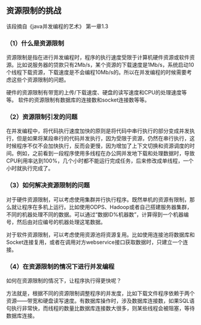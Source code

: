 ## 资源限制的挑战

  该段摘自《java并发编程的艺术》 第一章1.3

### （1）什么是资源限制

资源限制是指在进行并发编程时，程序的执行速度受限于计算机硬件资源或软件资源。比如说服务器的贷款只有2Mb/s，某个资源的下载速度是1Mb/s，系统启动10个线程下载资源，下载速度是不会编程10Mb/s的。所以在并发编程的时候需要考虑这些个资源限制的问题。

硬件的资源限制有带宽的上传/下载速度、硬盘的读写速度和CPU的处理速度等等。
软件的资源限制有数据库的连接数和socket连接数等等。

### （2）资源限制引发的问题

在并发编程中，将代码执行速度加快的原则是将代码中串行执行的部分变成并发执行，但是如果将某段串行的代码并发执行，因为受限于资源，仍然在串行执行，这时候程序不仅不会加快执行，反而会更慢，因为增加了上下文切换和资源调度的时间。例如，之前看到一段程序使用多线程在办公网并发地下载和处理数据时，导致CPU利用率达到100%，几个小时都不能运行完成任务，后来修改成单线程，一个小时就执行完成了。

### （3）如何解决资源限制的问题

对于硬件资源限制，可以考虑使用集群并行执行程序。既然单机的资源有限制，那么就让程序在多机上运行。比如使用ODPS、Hadoop或者自己搭建服务器集群，不同的机器处理不同的数据。可以通过“数据ID%机器数”，计算得到一个机器编号，然后由对应编号的机器处理这笔数据。

对于软件资源限制，可以考虑使用资源池将资源复用。比如使用连接池将数据库和Socket连接复用，或者在调用对方webservice接口获取数据时，只建立一个连接。

### （4）在资源限制的情况下进行并发编程

如何在资源限制的情况下，让程序执行得更快呢？

方法就是，根据不同的资源限制调整程序的并发度，比如下载文件程序依赖于两个资源——带宽和硬盘读写速度。有数据库操作时，涉及数据库连接数，如果SQL语句执行非常快，而线程的数量比数据库连接数大很多，则某些线程会被阻塞，等待数据库连接。
